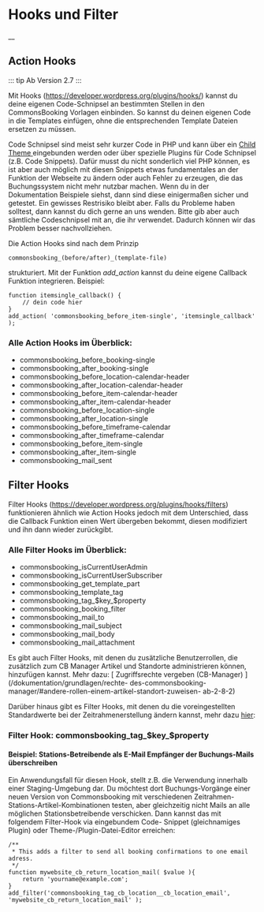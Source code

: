 #  Hooks und Filter

__

##  Action Hooks

::: tip Ab Version 2.7
:::

Mit Hooks (https://developer.wordpress.org/plugins/hooks/) kannst du deine eigenen
Code-Schnipsel an bestimmten Stellen in den CommonsBooking Vorlagen einbinden.
So kannst du deinen eigenen Code in die Templates einfügen, ohne die
entsprechenden Template Dateien ersetzen zu müssen.

Code Schnipsel sind meist sehr kurzer Code in PHP und kann über ein [ Child
Theme ](https://developer.wordpress.org/themes/advanced-topics/child-themes)
eingebunden werden oder über spezielle Plugins für Code Schnipsel (z.B. Code
Snippets). Dafür musst du nicht sonderlich viel PHP können, es ist aber auch
möglich mit diesen Snippets etwas fundamentales an der Funktion der Webseite
zu ändern oder auch Fehler zu erzeugen, die das Buchungssystem nicht mehr
nutzbar machen. Wenn du in der Dokumentation Beispiele siehst, dann sind diese
einigermaßen sicher und getestet. Ein gewisses Restrisiko bleibt aber. Falls
du Probleme haben solltest, dann kannst du dich gerne an uns wenden. Bitte gib
aber auch sämtliche Codeschnipsel mit an, die ihr verwendet. Dadurch können
wir das Problem besser nachvollziehen.

Die Action Hooks sind nach dem Prinzip



    commonsbooking_(before/after)_(template-file)

strukturiert. Mit der Funktion _add_action_ kannst du deine eigene Callback
Funktion integrieren. Beispiel:



    function itemsingle_callback() {
        // dein code hier
    }
    add_action( 'commonsbooking_before_item-single', 'itemsingle_callback' );

###  Alle Action Hooks im Überblick:

  * commonsbooking_before_booking-single
  * commonsbooking_after_booking-single
  * commonsbooking_before_location-calendar-header
  * commonsbooking_after_location-calendar-header
  * commonsbooking_before_item-calendar-header
  * commonsbooking_after_item-calendar-header
  * commonsbooking_before_location-single
  * commonsbooking_after_location-single
  * commonsbooking_before_timeframe-calendar
  * commonsbooking_after_timeframe-calendar
  * commonsbooking_before_item-single
  * commonsbooking_after_item-single
  * commonsbooking_mail_sent

##  Filter Hooks

Filter Hooks (https://developer.wordpress.org/plugins/hooks/filters) funktionieren
ähnlich wie Action Hooks jedoch mit dem Unterschied, dass die Callback
Funktion einen Wert übergeben bekommt, diesen modifiziert und ihn dann wieder
zurückgibt.

###  Alle Filter Hooks im Überblick:

  * commonsbooking_isCurrentUserAdmin
  * commonsbooking_isCurrentUserSubscriber
  * commonsbooking_get_template_part
  * commonsbooking_template_tag
  * commonsbooking_tag_$key_$property
  * commonsbooking_booking_filter
  * commonsbooking_mail_to
  * commonsbooking_mail_subject
  * commonsbooking_mail_body
  * commonsbooking_mail_attachment

Es gibt auch Filter Hooks, mit denen du zusätzliche Benutzerrollen, die
zusätzlich zum CB Manager Artikel und Standorte administrieren können,
hinzufügen kannst.
Mehr dazu: [ Zugriffsrechte vergeben (CB-Manager) ](/dokumentation/grundlagen/rechte-
des-commonsbooking-manager/#andere-rollen-einem-artikel-standort-zuweisen-
ab-2-8-2)

Darüber hinaus gibt es Filter Hooks, mit denen du die voreingestellten
Standardwerte bei der Zeitrahmenerstellung ändern kannst, mehr dazu [hier](/dokumentation/erweiterte-funktionalitaet/standardwerte-fuer-zeitrahmenerstellung-aendern):
###  Filter Hook: commonsbooking_tag_$key_$property

####  Beispiel: Stations-Betreibende als E-Mail Empfänger der Buchungs-Mails überschreiben

Ein Anwendungsfall für diesen Hook, stellt z.B. die Verwendung innerhalb einer
Staging-Umgebung dar. Du möchtest dort Buchungs-Vorgänge einer neuen Version
von Commonsbooking mit verschiedenen Zeitrahmen-Stations-Artikel-Kombinationen
testen, aber gleichzeitig nicht Mails an alle möglichen Stationsbetreibende
verschicken. Dann kannst das mit folgendem Filter-Hook via eingebundem Code-
Snippet (gleichnamiges Plugin) oder Theme-/Plugin-Datei-Editor erreichen:



    /**
     * This adds a filter to send all booking confirmations to one email adress.
     */
    function mywebsite_cb_return_location_mail( $value ){
        return 'yourname@example.com';
    }
    add_filter('commonsbooking_tag_cb_location__cb_location_email', 'mywebsite_cb_return_location_mail' );

